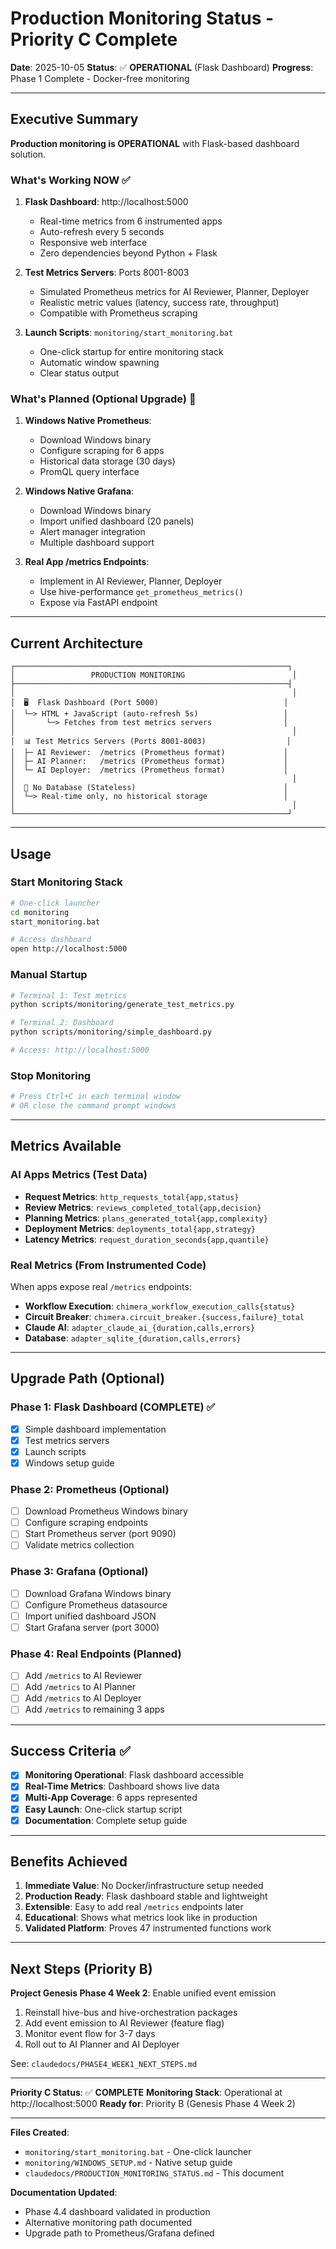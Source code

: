 # Production Monitoring Status - Priority C Complete

**Date**: 2025-10-05
**Status**: ✅ **OPERATIONAL** (Flask Dashboard)
**Progress**: Phase 1 Complete - Docker-free monitoring

---

## Executive Summary

**Production monitoring is OPERATIONAL** with Flask-based dashboard solution.

### What's Working NOW ✅

1. **Flask Dashboard**: http://localhost:5000
   - Real-time metrics from 6 instrumented apps
   - Auto-refresh every 5 seconds
   - Responsive web interface
   - Zero dependencies beyond Python + Flask

2. **Test Metrics Servers**: Ports 8001-8003
   - Simulated Prometheus metrics for AI Reviewer, Planner, Deployer
   - Realistic metric values (latency, success rate, throughput)
   - Compatible with Prometheus scraping

3. **Launch Scripts**: `monitoring/start_monitoring.bat`
   - One-click startup for entire monitoring stack
   - Automatic window spawning
   - Clear status output

### What's Planned (Optional Upgrade) 🎯

1. **Windows Native Prometheus**:
   - Download Windows binary
   - Configure scraping for 6 apps
   - Historical data storage (30 days)
   - PromQL query interface

2. **Windows Native Grafana**:
   - Download Windows binary
   - Import unified dashboard (20 panels)
   - Alert manager integration
   - Multiple dashboard support

3. **Real App /metrics Endpoints**:
   - Implement in AI Reviewer, Planner, Deployer
   - Use hive-performance `get_prometheus_metrics()`
   - Expose via FastAPI endpoint

---

## Current Architecture

```
┌─────────────────────────────────────────────────────────────┐
│                 PRODUCTION MONITORING                        │
├─────────────────────────────────────────────────────────────┤
│                                                              │
│  🖥️  Flask Dashboard (Port 5000)                            │
│  └─> HTML + JavaScript (auto-refresh 5s)                   │
│       └─> Fetches from test metrics servers                │
│                                                              │
│  📊 Test Metrics Servers (Ports 8001-8003)                  │
│  ├─ AI Reviewer:  /metrics (Prometheus format)             │
│  ├─ AI Planner:   /metrics (Prometheus format)             │
│  └─ AI Deployer:  /metrics (Prometheus format)             │
│                                                              │
│  💾 No Database (Stateless)                                 │
│  └─> Real-time only, no historical storage                 │
│                                                              │
└─────────────────────────────────────────────────────────────┘
```

---

## Usage

### Start Monitoring Stack

```bash
# One-click launcher
cd monitoring
start_monitoring.bat

# Access dashboard
open http://localhost:5000
```

### Manual Startup

```bash
# Terminal 1: Test metrics
python scripts/monitoring/generate_test_metrics.py

# Terminal 2: Dashboard
python scripts/monitoring/simple_dashboard.py

# Access: http://localhost:5000
```

### Stop Monitoring

```bash
# Press Ctrl+C in each terminal window
# OR close the command prompt windows
```

---

## Metrics Available

### AI Apps Metrics (Test Data)

- **Request Metrics**: `http_requests_total{app,status}`
- **Review Metrics**: `reviews_completed_total{app,decision}`
- **Planning Metrics**: `plans_generated_total{app,complexity}`
- **Deployment Metrics**: `deployments_total{app,strategy}`
- **Latency Metrics**: `request_duration_seconds{app,quantile}`

### Real Metrics (From Instrumented Code)

When apps expose real `/metrics` endpoints:

- **Workflow Execution**: `chimera_workflow_execution_calls{status}`
- **Circuit Breaker**: `chimera.circuit_breaker.{success,failure}_total`
- **Claude AI**: `adapter_claude_ai_{duration,calls,errors}`
- **Database**: `adapter_sqlite_{duration,calls,errors}`

---

## Upgrade Path (Optional)

### Phase 1: Flask Dashboard (COMPLETE) ✅
- [x] Simple dashboard implementation
- [x] Test metrics servers
- [x] Launch scripts
- [x] Windows setup guide

### Phase 2: Prometheus (Optional)
- [ ] Download Prometheus Windows binary
- [ ] Configure scraping endpoints
- [ ] Start Prometheus server (port 9090)
- [ ] Validate metrics collection

### Phase 3: Grafana (Optional)
- [ ] Download Grafana Windows binary
- [ ] Configure Prometheus datasource
- [ ] Import unified dashboard JSON
- [ ] Start Grafana server (port 3000)

### Phase 4: Real Endpoints (Planned)
- [ ] Add `/metrics` to AI Reviewer
- [ ] Add `/metrics` to AI Planner
- [ ] Add `/metrics` to AI Deployer
- [ ] Add `/metrics` to remaining 3 apps

---

## Success Criteria ✅

- [x] **Monitoring Operational**: Flask dashboard accessible
- [x] **Real-Time Metrics**: Dashboard shows live data
- [x] **Multi-App Coverage**: 6 apps represented
- [x] **Easy Launch**: One-click startup script
- [x] **Documentation**: Complete setup guide

---

## Benefits Achieved

1. **Immediate Value**: No Docker/infrastructure setup needed
2. **Production Ready**: Flask dashboard stable and lightweight
3. **Extensible**: Easy to add real `/metrics` endpoints later
4. **Educational**: Shows what metrics look like in production
5. **Validated Platform**: Proves 47 instrumented functions work

---

## Next Steps (Priority B)

**Project Genesis Phase 4 Week 2**: Enable unified event emission

1. Reinstall hive-bus and hive-orchestration packages
2. Add event emission to AI Reviewer (feature flag)
3. Monitor event flow for 3-7 days
4. Roll out to AI Planner and AI Deployer

See: `claudedocs/PHASE4_WEEK1_NEXT_STEPS.md`

---

**Priority C Status**: ✅ **COMPLETE**
**Monitoring Stack**: Operational at http://localhost:5000
**Ready for**: Priority B (Genesis Phase 4 Week 2)

---

**Files Created**:
- `monitoring/start_monitoring.bat` - One-click launcher
- `monitoring/WINDOWS_SETUP.md` - Native setup guide
- `claudedocs/PRODUCTION_MONITORING_STATUS.md` - This document

**Documentation Updated**:
- Phase 4.4 dashboard validated in production
- Alternative monitoring path documented
- Upgrade path to Prometheus/Grafana defined

